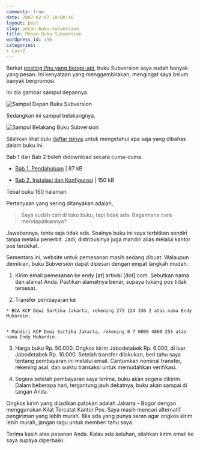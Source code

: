 ```yaml
---
comments: true
date: 2007-02-07 18:00:48
layout: post
slug: pesan-buku-subversion
title: Pesan Buku Subversion
wordpress_id: 196
categories:
- Lain2
---
```


Berkat [posting Ifnu yang berapi-api](http://www.nagasakti.or.id/roller/Ifnu/entry/20070129), buku Subversion saya sudah banyak yang pesan. Ini kenyataan yang menggembirakan, mengingat saya belum banyak berpromosi. 

Ini dia gambar sampul depannya. 

![Sampul Depan Buku Subversion](http://endy.artivisi.com/blog/wp-content/uploads/2007/02/cover-front.png)

Sedangkan ini sampul belakangnya.

![Sampul Belakang Buku Subversion](http://endy.artivisi.com/blog/wp-content/uploads/2007/02/cover-back.png)

Silahkan lihat dulu [daftar isinya](http://endy.artivisi.com/downloads/writings/buku-svn-daftar-isi.pdf) untuk mengetahui apa saja yang dibahas dalam buku ini. 

Bab 1 dan Bab 2 boleh didownload secara cuma-cuma. 




  * [Bab 1. Pendahuluan](http://endy.artivisi.com/downloads/writings/buku-svn-bab-1.pdf) | 87 kB


  * [Bab 2. Instalasi dan Konfigurasi](http://endy.artivisi.com/downloads/writings/buku-svn-bab-2.pdf) | 150 kB



Tebal buku 160 halaman.

Pertanyaan yang sering ditanyakan adalah,



> Saya sudah cari di toko buku, tapi tidak ada. Bagaimana cara mendapatkannya?



Jawabannya, tentu saja tidak ada. Soalnya buku ini saya terbitkan sendiri tanpa melalui penerbit. Jadi, distribusinya juga mandiri alias melalui kantor pos terdekat. 

Sementara ini, website untuk pemesanan masih sedang dibuat. Walaupun demikian, buku Subversion dapat dipesan dengan empat langkah mudah: 




	
  1. Kirim email pemesanan ke endy [at] artivisi [dot] com. Sebutkan nama dan alamat Anda. Pastikan alamatnya benar, supaya tukang pos tidak tersesat.

 
	
  2. Transfer pembayaran ke 


    * BCA KCP Dewi Sartika Jakarta, rekening 273 124 336 2 atas nama Endy Muhardin. 


    * Mandiri KCP Dewi Sartika Jakarta, rekening 0 7 0000 4860 255 atas nama Endy Muhardin. 




  3. Harga buku Rp. 50.000. Ongkos kirim Jabodetabek Rp. 6.000, di luar Jabodetabek Rp. 10.000. Setelah transfer dilakukan, beri tahu saya tentang pembayaran ini melalui email. Cantumkan nominal transfer, rekening asal, dan waktu transaksi untuk memudahkan verifikasi. 


	
  4. Segera setelah pembayaran saya terima, buku akan segera dikirim. Dalam beberapa hari, tergantung jauh dekatnya, buku akan sampai di tangan Anda. 




Ongkos kirim yang dijadikan patokan adalah Jakarta - Bogor dengan menggunakan Kilat Tercatat Kantor Pos. Saya masih mencari alternatif pengiriman yang lebih murah. Bila ada yang punya saran agar ongkos kirim lebih murah, jangan ragu untuk memberi tahu saya.

Terima kasih atas pesanan Anda. Kalau ada keluhan, silahkan kirim email ke saya supaya diperbaiki. 



